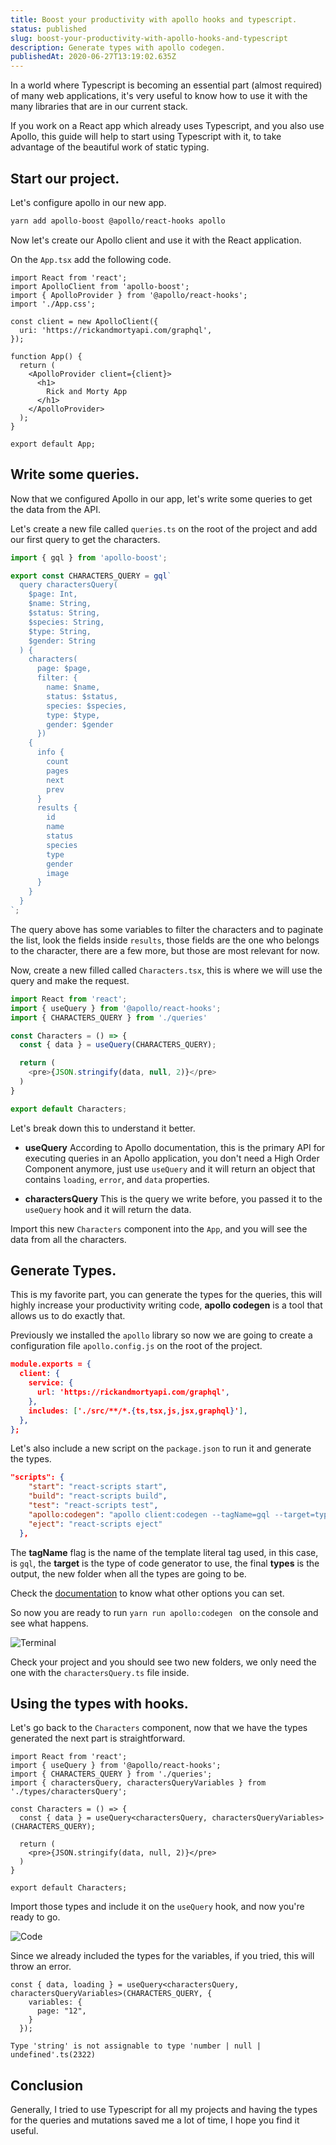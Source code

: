 ```yaml
---
title: Boost your productivity with apollo hooks and typescript.
status: published
slug: boost-your-productivity-with-apollo-hooks-and-typescript
description: Generate types with apollo codegen.
publishedAt: 2020-06-27T13:19:02.635Z
---
```

In a world where Typescript is becoming an essential part (almost required) of many web applications, it's very useful to know how to use it with the many libraries that are in our current stack. 

If you work on a React app which already uses Typescript, and you also use Apollo, this guide will help to start using Typescript with it, to take advantage of the beautiful work of static typing.

## Start our project.

Let's configure apollo in our new app.

```bash
yarn add apollo-boost @apollo/react-hooks apollo
```

Now let's create our Apollo client and use it with the React application.

On the `App.tsx` add the following code.

```tsx
import React from 'react';
import ApolloClient from 'apollo-boost';
import { ApolloProvider } from '@apollo/react-hooks';
import './App.css';

const client = new ApolloClient({
  uri: 'https://rickandmortyapi.com/graphql',
});

function App() {
  return (
    <ApolloProvider client={client}>
      <h1>
        Rick and Morty App
      </h1>
    </ApolloProvider>
  );
}

export default App;
```

## Write some queries.

Now that we configured Apollo in our app, let's write some queries to get the data from the API.

Let's create a new file called `queries.ts`  on the root of the project and add our first query to get the characters.

```typescript
import { gql } from 'apollo-boost';

export const CHARACTERS_QUERY = gql`
  query charactersQuery(
    $page: Int,
    $name: String,
    $status: String,
    $species: String,
    $type: String,
    $gender: String
  ) {
    characters(
      page: $page,
      filter: {
        name: $name,
        status: $status,
        species: $species,
        type: $type,
        gender: $gender
      }) 
    {
      info {
        count
        pages
        next
        prev
      }
      results {
        id
        name
        status
        species
        type
        gender
        image
      }
    }
  }
`;
```

The query above has some variables to filter the characters and to paginate the list, look the fields inside `results`, those fields are the one who belongs to the character, there are a few more, but those are most relevant for now.

Now, create a new filled called `Characters.tsx`, this is where we will use the query and make the request.

```typescript
import React from 'react';
import { useQuery } from '@apollo/react-hooks';
import { CHARACTERS_QUERY } from './queries'

const Characters = () => {
  const { data } = useQuery(CHARACTERS_QUERY);

  return (
    <pre>{JSON.stringify(data, null, 2)}</pre>
  )
}

export default Characters;
```

Let's break down this to understand it better.

- **useQuery**   According to Apollo documentation, this is the primary API for executing queries in an Apollo application, you don't need a High Order Component anymore, just use `useQuery` and it will return an object that contains `loading`, `error`, and `data` properties.

- **charactersQuery**  This is the query we write before, you passed it to the `useQuery` hook and it will return the data.

Import this new `Characters` component into the  `App`, and you will see the data from all the characters.

## Generate Types.

This is my favorite part, you can generate the types for the queries, this will highly increase your productivity writing code,   **apollo codegen** is a tool that allows us to do exactly that.

Previously we installed the `apollo` library so now we are going to create a configuration file `apollo.config.js` on the root of the project.

```json
module.exports = {
  client: {
    service: {
      url: 'https://rickandmortyapi.com/graphql',
    },
    includes: ['./src/**/*.{ts,tsx,js,jsx,graphql}'],
  },
};
```

Let's also include a new script on the `package.json` to run it and generate the types.

```json
"scripts": {
    "start": "react-scripts start",
    "build": "react-scripts build",
    "test": "react-scripts test",
    "apollo:codegen": "apollo client:codegen --tagName=gql --target=typescript types",
    "eject": "react-scripts eject"
  },
```

The **tagName** flag is the name of the template literal tag used, in this case, is `gql`, the **target** is the type of code generator to use, the final **types** is the output, the new folder when all the types are going to be.

Check the [documentation](https://github.com/apollographql/apollo-tooling#apollo-clientcodegen-output) to know what other options you can set.

So now you are ready to run `yarn run apollo:codegen ` on the console and see what happens.

![Terminal](https://dev-to-uploads.s3.amazonaws.com/i/fsl9gdr5vqzwnevh5j1a.png)

Check your project and you should see two new folders, we only need the one with the `charactersQuery.ts` file inside.

## Using the types with hooks.

Let's go back to the `Characters` component, now that we have the types generated the next part is straightforward.

```tsx
import React from 'react';
import { useQuery } from '@apollo/react-hooks';
import { CHARACTERS_QUERY } from './queries';
import { charactersQuery, charactersQueryVariables } from './types/charactersQuery';

const Characters = () => {
  const { data } = useQuery<charactersQuery, charactersQueryVariables>(CHARACTERS_QUERY);
  
  return (
    <pre>{JSON.stringify(data, null, 2)}</pre>
  )
}

export default Characters;
```

Import those types and include it on the `useQuery` hook, and now you're ready to go.

![Code](https://dev-to-uploads.s3.amazonaws.com/i/y8nrg23b7qjlhqyamnx9.png)

Since we already included the types for the variables, if you tried, this will throw an error.

```tsx
const { data, loading } = useQuery<charactersQuery, charactersQueryVariables>(CHARACTERS_QUERY, {
    variables: {
      page: "12",
    }
  });
```

`Type 'string' is not assignable to type 'number | null | undefined'.ts(2322)`

## Conclusion

Generally, I tried to use Typescript for all my projects and having the types for the queries and mutations saved me a lot of time, I hope you find it useful.